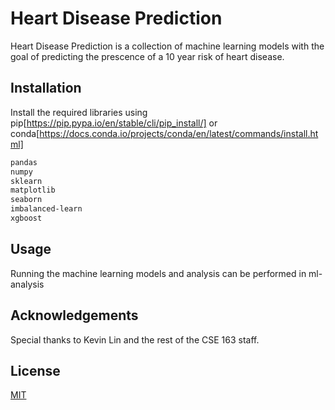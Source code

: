 # Heart Disease Prediction
Heart Disease Prediction is a collection of machine learning models with the goal of predicting the prescence of a 10 year risk of heart disease. 

## Installation
Install the required libraries using pip[https://pip.pypa.io/en/stable/cli/pip_install/] or conda[https://docs.conda.io/projects/conda/en/latest/commands/install.html]
```bash
pandas
numpy
sklearn
matplotlib
seaborn
imbalanced-learn
xgboost
```

## Usage
Running the machine learning models and analysis can be performed in ml-analysis

## Acknowledgements
Special thanks to Kevin Lin and the rest of the CSE 163 staff. 

## License

[MIT](https://choosealicense.com/licenses/mit/)
